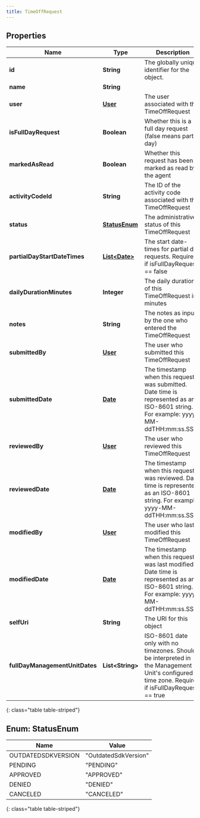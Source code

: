 ```yaml
---
title: TimeOffRequest
---
```


## Properties

| Name | Type | Description | Notes |
| ------------ | ------------- | ------------- | ------------- |
| **id** | **String** | The globally unique identifier for the object. |  [optional] |
| **name** | **String** |  |  [optional] |
| **user** | [**User**](User.html) | The user associated with this TimeOffRequest |  |
| **isFullDayRequest** | **Boolean** | Whether this is a full day request (false means partial day) |  |
| **markedAsRead** | **Boolean** | Whether this request has been marked as read by the agent |  |
| **activityCodeId** | **String** | The ID of the activity code associated with this TimeOffRequest |  |
| **status** | [**StatusEnum**](#StatusEnum) | The administrative status of this TimeOffRequest |  |
| **partialDayStartDateTimes** | [**List&lt;Date&gt;**](Date.html) | The start date-times for partial day requests.  Required if isFullDayRequest &#x3D;&#x3D; false |  [optional] |
| **dailyDurationMinutes** | **Integer** | The daily duration of this TimeOffRequest in minutes |  |
| **notes** | **String** | The notes as input by the one who entered the TimeOffRequest |  [optional] |
| **submittedBy** | [**User**](User.html) | The user who submitted this TimeOffRequest |  [optional] |
| **submittedDate** | [**Date**](Date.html) | The timestamp when this request was submitted. Date time is represented as an ISO-8601 string. For example: yyyy-MM-ddTHH:mm:ss.SSSZ |  [optional] |
| **reviewedBy** | [**User**](User.html) | The user who reviewed this TimeOffRequest |  [optional] |
| **reviewedDate** | [**Date**](Date.html) | The timestamp when this request was reviewed. Date time is represented as an ISO-8601 string. For example: yyyy-MM-ddTHH:mm:ss.SSSZ |  [optional] |
| **modifiedBy** | [**User**](User.html) | The user who last modified this TimeOffRequest |  [optional] |
| **modifiedDate** | [**Date**](Date.html) | The timestamp when this request was last modified. Date time is represented as an ISO-8601 string. For example: yyyy-MM-ddTHH:mm:ss.SSSZ |  [optional] |
| **selfUri** | **String** | The URI for this object |  [optional] |
| **fullDayManagementUnitDates** | **List&lt;String&gt;** | ISO-8601 date only with no timezones.  Should be interpreted in the Management Unit&#39;s configured time zone.  Required if isFullDayRequest &#x3D;&#x3D; true |  [optional] |
{: class="table table-striped"}


<a name="StatusEnum"></a>

## Enum: StatusEnum

| Name | Value |
| ---- | ----- |
| OUTDATEDSDKVERSION | &quot;OutdatedSdkVersion&quot; |
| PENDING | &quot;PENDING&quot; |
| APPROVED | &quot;APPROVED&quot; |
| DENIED | &quot;DENIED&quot; |
| CANCELED | &quot;CANCELED&quot; |
{: class="table table-striped"}


